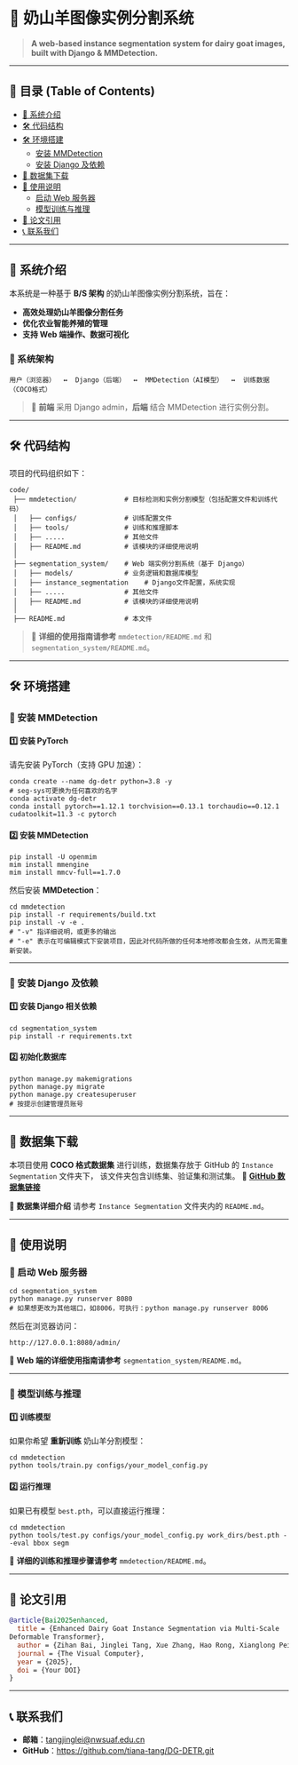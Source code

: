 # 🐐 奶山羊图像实例分割系统

> **A web-based instance segmentation system for dairy goat images, built with Django & MMDetection.**

---

## 📌 目录 (Table of Contents)
- [🌟 系统介绍](#-系统介绍)
- [🛠️ 代码结构](#-代码结构)
- [🛠️ 环境搭建](#-环境搭建)
  - [安装 MMDetection](#安装-mmdetection)
  - [安装 Django 及依赖](#安装-django-及依赖)
- [📎 数据集下载](#-数据集下载)
- [🚀 使用说明](#-使用说明)
  - [启动 Web 服务器](#启动-web-服务器)
  - [模型训练与推理](#模型训练与推理)
- [📝 论文引用](#-论文引用)
- [📞 联系我们](#-联系我们)

---

## 🌟 **系统介绍**
本系统是一种基于 **B/S 架构** 的奶山羊图像实例分割系统，旨在：
- **高效处理奶山羊图像分割任务**
- **优化农业智能养殖的管理**
- **支持 Web 端操作、数据可视化**

### **🔹 系统架构**
```
用户（浏览器）  ↔  Django（后端）  ↔  MMDetection（AI模型）  ↔  训练数据（COCO格式）
```
> 📏 **前端** 采用 Django admin，**后端** 结合 MMDetection 进行实例分割。

---

## 🛠️ **代码结构**
项目的代码组织如下：
```
code/
 ├── mmdetection/            # 目标检测和实例分割模型（包括配置文件和训练代码）
 │   ├── configs/            # 训练配置文件
 │   ├── tools/              # 训练和推理脚本
 │   ├── .....               # 其他文件
 │   ├── README.md           # 该模块的详细使用说明
 │
 ├── segmentation_system/    # Web 端实例分割系统（基于 Django）
 │   ├── models/             # 业务逻辑和数据库模型
 │   ├── instance_segmentation    # Django文件配置，系统实现
 │   ├── .....               # 其他文件
 │   ├── README.md           # 该模块的详细使用说明
 │
 ├── README.md               # 本文件
```
> 📄 **详细的使用指南请参考** `mmdetection/README.md` 和 `segmentation_system/README.md`。

---

## 🛠️ **环境搭建**
### **🔹 安装 MMDetection**
#### **1️⃣ 安装 PyTorch**
请先安装 PyTorch（支持 GPU 加速）：
```shell
conda create --name dg-detr python=3.8 -y
# seg-sys可更换为任何喜欢的名字
conda activate dg-detr
conda install pytorch==1.12.1 torchvision==0.13.1 torchaudio==0.12.1 cudatoolkit=11.3 -c pytorch
```

#### **2️⃣ 安装 MMDetection**
```shell
pip install -U openmim
mim install mmengine
mim install mmcv-full==1.7.0
```
然后安装 **MMDetection**：
```shell
cd mmdetection
pip install -r requirements/build.txt
pip install -v -e .
# "-v" 指详细说明，或更多的输出
# "-e" 表示在可编辑模式下安装项目，因此对代码所做的任何本地修改都会生效，从而无需重新安装。
```

---

### **🔹 安装 Django 及依赖**
#### **1️⃣ 安装 Django 相关依赖**
```shell
cd segmentation_system
pip install -r requirements.txt
```
#### **2️⃣ 初始化数据库**
```shell
python manage.py makemigrations
python manage.py migrate
python manage.py createsuperuser
# 按提示创建管理员账号
```

---

## 📎 **数据集下载**
本项目使用 **COCO 格式数据集** 进行训练，数据集存放于 GitHub 的 `Instance Segmentation` 文件夹下，
该文件夹包含训练集、验证集和测试集。
📎 **[GitHub 数据集链接](https://github.com/tiana-tang/DiaryGoatMVT.git)**  

📄 **数据集详细介绍** 请参考 `Instance Segmentation` 文件夹内的 `README.md`。

---

## 🚀 **使用说明**
### **🔹 启动 Web 服务器**
```shell
cd segmentation_system
python manage.py runserver 8080
# 如果想更改为其他端口，如8006，可执行：python manage.py runserver 8006
```
然后在浏览器访问：
```
http://127.0.0.1:8080/admin/
```
📄 **Web 端的详细使用指南请参考** `segmentation_system/README.md`。

---

### **🔹 模型训练与推理**
#### **1️⃣ 训练模型**
如果你希望 **重新训练** 奶山羊分割模型：
```shell
cd mmdetection
python tools/train.py configs/your_model_config.py
```

#### **2️⃣ 运行推理**
如果已有模型 `best.pth`，可以直接运行推理：
```shell
cd mmdetection
python tools/test.py configs/your_model_config.py work_dirs/best.pth --eval bbox segm
```
📄 **详细的训练和推理步骤请参考** `mmdetection/README.md`。

---

## 📝 **论文引用**
```bibtex
@article{Bai2025enhanced,
  title = {Enhanced Dairy Goat Instance Segmentation via Multi-Scale
Deformable Transformer},
  author = {Zihan Bai, Jinglei Tang, Xue Zhang, Hao Rong, Xianglong Pei and Yawei Ding},
  journal = {The Visual Computer},
  year = {2025},
  doi = {Your DOI}
}
```

---

## 📞 **联系我们**
- **邮箱**：tangjinglei@nwsuaf.edu.cn
- **GitHub**：https://github.com/tiana-tang/DG-DETR.git

